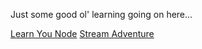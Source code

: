 Just some good ol' learning going on here...

[Learn You Node](https://github.com/workshopper/learnyounode)
[Stream Adventure](https://github.com/substack/stream-adventure)
